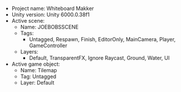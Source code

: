 <!-- UNITY CODE ASSIST INSTRUCTIONS START -->
- Project name: Whiteboard Makker
- Unity version: Unity 6000.0.38f1
- Active scene:
  - Name: JOEBOBSSCENE
  - Tags:
    - Untagged, Respawn, Finish, EditorOnly, MainCamera, Player, GameController
  - Layers:
    - Default, TransparentFX, Ignore Raycast, Ground, Water, UI
- Active game object:
  - Name: Tilemap
  - Tag: Untagged
  - Layer: Default
<!-- UNITY CODE ASSIST INSTRUCTIONS END -->